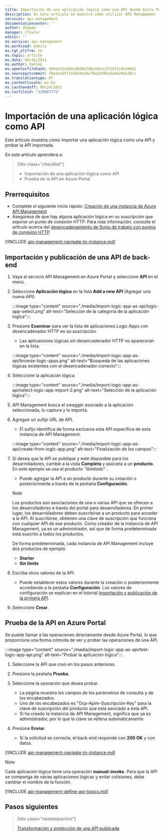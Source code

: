 ```yaml
---
title: Importación de una aplicación lógica como una API desde Azure Portal | Microsoft Docs
description: En este artículo se muestra cómo utilizar API Management (APIM) para importar una aplicación lógica como API.
services: api-management
documentationcenter: ''
author: dlepow
manager: cfowler
editor: ''
ms.service: api-management
ms.workload: mobile
ms.tgt_pltfrm: na
ms.topic: article
ms.date: 04/16/2021
ms.author: danlep
ms.openlocfilehash: 509a143a368c4626b7d0a39e1c3f2d15c8a3d0b2
ms.sourcegitcommit: f6e2ea5571e35b9ed3a79a22485eba4d20ae36cc
ms.translationtype: HT
ms.contentlocale: es-ES
ms.lasthandoff: 09/24/2021
ms.locfileid: "128667775"
---
```

# <a name="import-a-logic-app-as-an-api"></a>Importación de una aplicación lógica como API

Este artículo muestra cómo importar una aplicación lógica como una API y probar la API importada.

En este artículo aprenderá a:

> [!div class="checklist"]
>
> -   Importación de una aplicación lógica como API
> -   Prueba de la API en Azure Portal

## <a name="prerequisites"></a>Prerrequisitos

-   Complete el siguiente inicio rápido: [Creación de una instancia de Azure API Management](get-started-create-service-instance.md)
-   Asegúrese de que hay alguna aplicación lógica en su suscripción que expone un punto de conexión HTTP. Para más información, consulte el artículo acerca del [desencadenamiento de flujos de trabajo con puntos de conexión HTTP](../logic-apps/logic-apps-http-endpoint.md)

[!INCLUDE [api-management-navigate-to-instance.md](../../includes/api-management-navigate-to-instance.md)]

## <a name="import-and-publish-a-back-end-api"></a><a name="create-api"> </a>Importación y publicación de una API de back-end

1. Vaya al servicio API Management en Azure Portal y seleccione **API** en el menú.
1. Seleccione **Aplicación lógica** en la lista **Add a new API** (Agregar una nueva API).

    :::image type="content" source="./media/import-logic-app-as-api/logic-app-select.png" alt-text="Selección de la categoría de la aplicación lógica":::

1. Presione **Examinar** para ver la lista de aplicaciones Logic Apps con desencadenador HTTP en su suscripción. 
    * Las aplicaciones lógicas *sin* desencadenador HTTP no aparecerán en la lista.

    :::image type="content" source="./media/import-logic-app-as-api/browse-logic-apps.png" alt-text="Búsqueda de las aplicaciones lógicas existentes con el desencadenador correcto":::

1. Seleccione la aplicación lógica. 

    :::image type="content" source="./media/import-logic-app-as-api/select-logic-app-import-2.png" alt-text="Selección de la aplicación lógica":::

1. API Management busca el swagger asociado a la aplicación seleccionada, lo captura y lo importa.
1. Agregue un sufijo URL de API. 
    * El sufijo identifica de forma exclusiva esta API específica de esta instancia de API Management.

    :::image type="content" source="./media/import-logic-app-as-api/create-from-logic-app.png" alt-text="Finalización de los campos":::

1. Si desea que la API se publique y esté disponible para los desarrolladores, cambie a la vista **Completa** y asóciela a un **producto**. En este ejemplo se usa el producto *"Ilimitado"* . 
    * Puede agregar la API a un producto durante su creación o posteriormente a través de la pestaña **Configuración**.

    >[!NOTE]
    > Los productos son asociaciones de una o varias API que se ofrecen a los desarrolladores a través del portal para desarrolladores. En primer lugar, los desarrolladores deben suscribirse a un producto para acceder a la API. Al suscribirse, obtienen una clave de suscripción que funciona con cualquier API de ese producto. Como creador de la instancia de API Management, ya es un administrador, así que de forma predeterminada está suscrito a todos los productos.
    >
    > De forma predeterminada, cada instancia de API Management incluye dos productos de ejemplo:
    > - **Starter**
    > - **Sin límite**

1. Escriba otros valores de la API. 
    * Puede establecer estos valores durante la creación o posteriormente accediendo a la pestaña **Configuración**. Los valores de configuración se explican en el tutorial [Importación y publicación de la primera API](import-and-publish.md#import-and-publish-a-backend-api).
1. Seleccione **Crear**.

## <a name="test-the-api-in-the-azure-portal"></a>Prueba de la API en Azure Portal

Se puede llamar a las operaciones directamente desde Azure Portal, lo que proporciona una forma cómoda de ver y probar las operaciones de una API.

:::image type="content" source="./media/import-logic-app-as-api/test-logic-app-api.png" alt-text="Probar la aplicación lógica":::

1. Seleccione la API que creó en los pasos anteriores.
2. Presione la pestaña **Prueba**.
3. Seleccione la operación que desea probar.

    * La página muestra los campos de los parámetros de consulta y de los encabezados. 
    * Uno de los encabezados es "Ocp-Apim-Suscripción-Key" para la clave de suscripción del producto que está asociado a esta API. 
    * Si ha creado la instancia de API Management, significa que ya es administrador, por lo que la clave se rellena automáticamente.

4. Presione **Enviar**.

    * Si la solicitud es correcta, el back-end responde con **200 OK** y con datos.

[!INCLUDE [api-management-navigate-to-instance.md](../../includes/api-management-append-apis.md)]

>[!NOTE]
>Cada aplicación lógica tiene una operación **manual-invoke**. Para que la API se componga de varias aplicaciones lógicas y evitar colisiones, debe cambiar el nombre de la función.

[!INCLUDE [api-management-define-api-topics.md](../../includes/api-management-define-api-topics.md)]

## <a name="next-steps"></a>Pasos siguientes

> [!div class="nextstepaction"]
>
> [Transformación y protección de una API publicada](transform-api.md)
